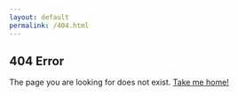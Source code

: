 ```yaml
---
layout: default
permalink: /404.html
---
```


## 404 Error

The page you are looking for does not exist. [Take me home!](/)
